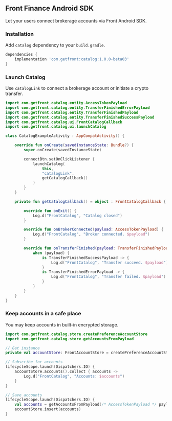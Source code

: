 ## Front Finance Android SDK

Let your users connect brokerage accounts via Front Android SDK.

### Installation

Add `catalog` dependency to your `build.gradle`.
```gradle
dependencies {
    implementation 'com.getfront:catalog:1.0.0-beta03'
}
```

### Launch Catalog

Use `catalogLink` to connect a brokerage account or initiate a crypto transfer.
```kotlin
import com.getfront.catalog.entity.AccessTokenPayload
import com.getfront.catalog.entity.TransferFinishedErrorPayload
import com.getfront.catalog.entity.TransferFinishedPayload
import com.getfront.catalog.entity.TransferFinishedSuccessPayload
import com.getfront.catalog.ui.FrontCatalogCallback
import com.getfront.catalog.ui.launchCatalog

class CatalogExampleActivity : AppCompatActivity() {

    override fun onCreate(savedInstanceState: Bundle?) {
        super.onCreate(savedInstanceState)

        connectBtn.setOnClickListener {
            launchCatalog(
                this,
                "catalogLink",
                getCatalogCallback()
            )
        }
    }

    private fun getCatalogCallback() = object : FrontCatalogCallback {

        override fun onExit() {
            Log.d("FrontCatalog", "Catalog closed")
        }

        override fun onBrokerConnected(payload: AccessTokenPayload) {
            Log.d("FrontCatalog", "Broker connected. $payload")
        }

        override fun onTransferFinished(payload: TransferFinishedPayload) {
            when (payload) {
                is TransferFinishedSuccessPayload -> {
                    Log.d("FrontCatalog", "Transfer succeed. $payload")
                }
                is TransferFinishedErrorPayload -> {
                    Log.d("FrontCatalog", "Transfer failed. $payload")
                }
            }
        }
    }
}
```

### Keep accounts in a safe place

You may keep accounts in built-in encrypted storage.
```kotlin
import com.getfront.catalog.store.createPreferenceAccountStore
import com.getfront.catalog.store.getAccountsFromPayload

// Get instance
private val accountStore: FrontAccountStore = createPreferenceAccountStore(context)

// Subscribe for accounts
lifecycleScope.launch(Dispatchers.IO) {
    accountStore.accounts().collect { accounts ->
        Log.d("FrontCatalog", "Accounts: $accounts")
    }
}

// Save accounts
lifecycleScope.launch(Dispatchers.IO) {
    val accounts = getAccountsFromPayload(/* AccessTokenPayload */ payload)
    accountStore.insert(accounts)
}
```
